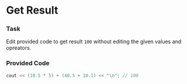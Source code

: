 # Get Result

### Task

Edit provided code to get result `100` without editing the given values and opreators.

### Provided Code

``` cpp
cout << (10.5 * 5) + (40.5 + 10.1) << "\n"; // 100
```